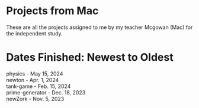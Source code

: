 # Projects from Mac
These are all the projects assigned to me by my teacher Mcgowan (Mac) for the independent study.

# Dates Finished: Newest to Oldest
physics - May 15, 2024   
newton - Apr. 1, 2024  
tank-game - Feb. 15, 2024  
prime-generator - Dec. 18, 2023  
newZork - Nov. 5, 2023  
